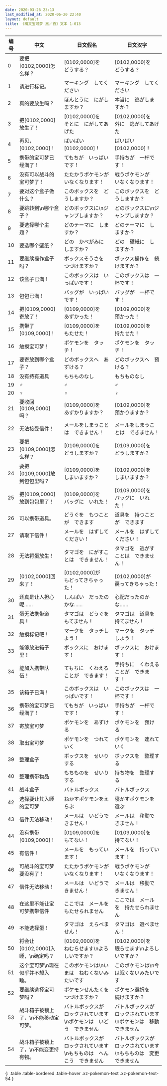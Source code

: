 ```yaml
---
date: 2020-03-26 23:13
last_modified_at: 2020-06-20 22:40
layout: default
title: 《精灵宝可梦 黑／白》文本 1-013
---
```

| 编号 | 中文 | 日文假名 | 日文汉字 |
| ---- | ---- | ---- | --- |
| 0 | 要把[0102,0000]怎么样？ | [0102,0000]を　どうする？ | [0102,0000]を　どうする？ |
| 1 | 请进行标记。 | マーキング　してください | マーキング　してください |
| 2 | 真的要放生吗？ | ほんとうに　にがしますか？ | 本当に　逃がしますか？ |
| 3 | 把[0102,0000]放生了！ | [0102,0000]を　そとに　にがしてあげた | [0102,0000]を　外に　逃がしてあげた |
| 4 | 再见，[0102,0000]！ | ばいばい　[0102,0000]！ | ばいばい　[0102,0000]！ |
| 5 | 携带的宝可梦已经满了！ | てもちが　いっぱいです！ | 手持ちが　一杯です！ |
| 6 | 没有可以战斗的宝可梦了！ | たたかうポケモンが　いなくなります！ | 戦うポケモンが　いなくなります！ |
| 7 | 要对这个盒子做什么？ | このボックスを　どうしますか？ | このボックスを　どうしますか？ |
| 8 | 要跳转到\n哪个盒子？ | どのボックスに\nジャンプしますか？ | どのボックスに\nジャンプしますか？ |
| 9 | 要选择哪个主题？ | どのテーマに　しますか？ | どのテーマに　しますか？ |
| 10 | 要选哪个壁纸？ | どの　かべがみに　しますか？ | どの　壁紙に　しますか？ |
| 11 | 要继续操作盒子吗？ | ボックスそうさを　つづけますか？ | ボックス操作を　続けますか？ |
| 12 | 该盒子已满！ | このボックスは　いっぱいです！ | このボックスは　一杯です！ |
| 13 | 包包已满！ | バッグが　いっぱいです！ | バッグが　一杯です！ |
| 14 | 把[0109,0000]寄放了！ | [0109,0000]を　あずかった！ | [0109,0000]を　預かった！ |
| 15 | 携带了[0109,0000]！ | [0109,0000]を　もたせた！ | [0109,0000]を　持たせた！ |
| 16 | 触摸宝可梦！ | ポケモンを　タッチ！ | ポケモンを　タッチ！ |
| 17 | 要寄放到哪个盒子？ | どのボックスへ　あずける？ | どのボックスへ　預ける？ |
| 18 | 没有持有道具 | もちものなし | もちものなし |
| 19 | ♂ | ♂ | ♂ |
| 20 | ♀ | ♀ | ♀ |
| 21 | 要收回[0109,0000]吗？ | [0109,0000]を　あずかりますか？ | [0109,0000]を　預かりますか？ |
| 22 | 无法接受信件！ | メールをしまうことは　できません！ | メールをしまうことは　できません！ |
| 23 | 要把[0109,0000]怎么样？ | [0109,0000]を　どうしますか？ | [0109,0000]を　どうしますか？ |
| 24 | 要把[0109,0000]放到包包里吗？ | [0109,0000]を　しまいますか？ | [0109,0000]を　しまいますか？ |
| 25 | 把[0109,0000]放到包包里了！ | [0109,0000]を　バッグに　いれた！ | [0109,0000]を　バッグに　いれた！ |
| 26 | 可以携带道具。 | どうぐを　もつことが　できます | 道具を　持つことが　できます |
| 27 | 请取下信件！ | メールを　はずしてください！ | メールを　はずしてください！ |
| 28 | 无法将蛋放生！ | タマゴを　にがすことは　できません！ | タマゴを　逃がすことは　できません！ |
| 29 | [0102,0000]回来了！ | [0102,0000]が　もどってきちゃった！ | [0102,0000]が　戻ってきちゃった！ |
| 30 | 还真是让人担心呢…… | しんぱい　だったのかな…… | 心配だったのかな…… |
| 31 | 蛋无法携带道具！ | タマゴは　どうぐを　もてません！ | タマゴは　道具を　持てません！ |
| 32 | 触摸标记吧！ | マークを　タッチしよう！ | マークを　タッチしよう！ |
| 33 | 能够放进箱子里！ | ボックスに　おけます！ | ボックスに　おけます！ |
| 34 | 能加入携带队伍！ | てもちに　くわえることが　できます！ | 手持ちに　くわえることが　できます！ |
| 35 | 该箱子已满！ | このボックスは　いっぱいです！ | このボックスは　一杯です！ |
| 36 | 携带的宝可梦已经满了！ | てもちが　いっぱいです！ | 手持ちが　一杯です！ |
| 37 | 寄放宝可梦 | ポケモンを　あずける | ポケモンを　預ける |
| 38 | 取出宝可梦 | ポケモンを　つれていく | ポケモンを　連れていく |
| 39 | 整理盒子 | ボックスを　せいりする | ボックスを　整理する |
| 40 | 整理携带物品 | もちものを　せいりする | 持ち物を　整理する |
| 41 | 战斗盒子 | バトルボックス | バトルボックス |
| 42 | 选择要让其入睡的宝可梦 | ねかすポケモンをえらぶ | 寝かすポケモンを選ぶ |
| 43 | 信件无法移动！ | メールは　いどうできません！ | メールは　移動できません！ |
| 44 | 没有携带[0109,0000]！ | [0109,0000]を　もてない！ | [0109,0000]を　持てない！ |
| 45 | 有信件！ | メールを　もっています！ | メールを　持っています！ |
| 46 | 可战斗的宝可梦要没有了！ | たたかうポケモンが　いなくなります！ | 戦うポケモンが　いなくなります！ |
| 47 | 信件无法移动！ | メールは　いどうできません！ | メールは　移動できません！ |
| 48 | 在这里不能让宝可梦携带信件 | ここでは　メールを　もたせられません | ここでは　メールを　持たせられません |
| 49 | 不能选择蛋！ | タマゴは　えらべません！ | タマゴは　選べません！ |
| 50 | 将会让[0102,0000]入睡，\n确定吗？ | [0102,0000]を　ねむらせます\nよろしいですか？ | [0102,0000]を　眠らせます\nよろしいですか？ |
| 51 | 这个宝可梦\n现在似乎并不想入睡。 | このポケモンは\nいまは　ねむくないみたいです | このポケモンは\n今は眠くないみたいです |
| 52 | 要继续选择宝可梦吗？ | ポケモンせんたくを　つづけますか？ | ポケモン選択を　続けますか？ |
| 53 | 战斗箱子被锁上了，\n不能移动宝可梦。 | バトルボックスが　ロックされています\nポケモンは　いどう　できません | バトルボックスが　ロックされています\nポケモンは　移動できません |
| 54 | 战斗箱子被锁上了，\n不能变更持有物。 | バトルボックスが　ロックされています\nもちものは　へんこう　できません | バトルボックスが　ロックされています\nもちものは　変更できません |
{: .table .table-bordered .table-hover .xz-pokemon-text .xz-pokemon-text-54 }